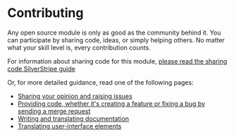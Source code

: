 # Contributing

Any open source module is only as good as the community behind it. You can participate by sharing code, ideas, or simply helping others. No matter what your skill level is, every contribution counts.

For information about sharing code for this module, [please read the sharing code SilverStripe guide](https://docs.silverstripe.org/en/3.1/contributing/code/)

Or, for more detailed guidance, read one of the following pages:

 * [Sharing your opinion and raising issues](https://gitlab.cwp.govt.nz/silverstripe/realme/issues)
 * [Providing code, whether it's creating a feature or fixing a bug by sending a merge request](https://gitlab.cwp.govt.nz/silverstripe/realme/merge_requests)
 * [Writing and translating documentation](http://docs.silverstripe.org/en/3.1/contributing/translations/)
 * [Translating user-interface elements](http://docs.silverstripe.org/en/3.1/contributing/translation_process/)